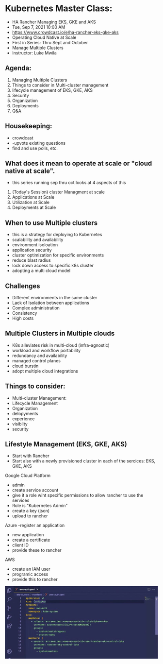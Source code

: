 # Kubernetes Master Class: 
* HA Rancher Managing EKS, GKE and AKS
* Tue, Sep 7, 2021 10:00 AM
* https://www.crowdcast.io/e/ha-rancher-eks-gke-aks
* Operating Cloud Native at Scale 
* First in Series: Thru Sept and October 
* Manage Multiple Clusters 
* Instructor: Luke Mwila 

## Agenda: 
1. Managing Multiple Clusters 
2. Things to consider in Multi-cluster management 
3. lifecycle management of EKS, GKE, AKS 
4. Security 
5. Organization
6. Deployments 
7. Q&A 


## Housekeeping:  
* crowdcast
* -upvote existing questions
* find and use polls, etc. 

## What does it mean to operate at scale or "cloud native at scale". 
* this series running sep thru oct looks at 4 aspects of this
1. (Today's Session) cluster Managment at scale 
2. Applications at Scale 
3. Utilization at Scale 
4. Deployments at Scale 


## When to use Multiple clusters 
- this is a strategy for deploying to Kubernetes 
- scalability and availability 
- environment isoloation 
- application security 
- cluster optimization for specific environments 
- reduce blast radius 
- lock down access to specific k8s cluster 
- adopting a multi cloud model 


## Challenges 
* Different environments in the same cluster 
* Lack of Isolation between applications 
* Complex administration
* Consistency
* High costs 

## Multiple Clusters in Multiple clouds
* K8s alleviates risk in multi-cloud (infra-agnostic) 
* workload and workflow portability 
* redundancy and availability 
* managed control planes 
* cloud burstin 
* adopt multiple cloud integrations 

## Things to consider: 
* Multi-cluster Management: 
* Lifecycle Management 
* Organization 
* delopyments 
* experience 
* visiblity 
* security 


## Lifestyle Management (EKS, GKE, AKS) 
* Start with Rancher 
* Start also with a newly provisioned cluster in each of the sercices: EKS, GKE, AKS  

Google Cloud Platform
- admin
- create service account 
- give it a role wiht specific permissions to allow rancher to use the services 
- Role is "Kubernetes Admin" 
- create a key (json) 
- upload to rancher 


Azure
-register an application 
- new application
- create a certificate 
- client ID
- provide these to rancher 


AWS 
- create an IAM user 
- programic access 
- provide this to rancher 

![yaml](https://github.com/EO4wellness/T-I-L/blob/main/Kubernetes/images/aws-rancher-authentication-kubernetes.jpg)
